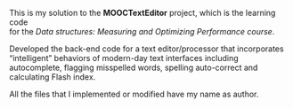 This is my solution to the **MOOCTextEditor** project, which is the learning code  
for the *Data structures: Measuring and Optimizing Performance course*.  

Developed the back-end code for a text editor/processor that incorporates
“intelligent” behaviors of modern-day text interfaces including autocomplete, 
flagging misspelled words, spelling auto-correct and calculating Flash index.

All the files that I implemented or modified have my name as author.

